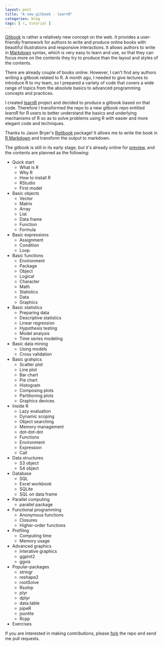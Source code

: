 ```yaml
---
layout: post
title: "A new gitbook - learnR"
categories: blog
tags: [ r, tutorial ]
---
```


[Gitbook](https://www.gitbook.io/) is rather a relatively new concept on the web. It provides a user-friendly framework for authors to write and produce online books with beautiful illustrations and responsive interactions. It allows authors to write in [Markdown](https://en.wikipedia.org/wiki/Markdown) syntax, which is very easy to learn and use, so that they can focus more on the contents they try to produce than the layout and styles of the contents.

There are already couple of books online. However, I can't find any authors writing a gitbook related to R. A month ago, I needed to give lectures to introduce R to my team, so I prepared a variety of code that covers a wide range of topics from the absolute basics to advanced programming concepts and practices. 

I created [learnR](https://github.com/renkun-ken/learnR) project and decided to produce a gitbook based on that code. Therefore I transformed the repo to a new gitbook repo entitled *learnR* for R users to better understand the basics and underlying mechanisms of R so as to solve problems using R with easier and more elegant code and techniques.

Thanks to Jason Bryer's [Rgitbook](https://github.com/jbryer/Rgitbook) package! It allows me to write the book in [R Markdown](http://rmarkdown.rstudio.com/) and transform the output to markdown.

The gitbook is still in its early stage, but it's already online for [preview](http://renkun.me/learnR), and the contents are planned as the following:

* Quick start
    * What is R
    * Why R
    * How to install R
    * RStudio
    * First model
* Basic objects
    * Vector
    * Matrix
    * Array
    * List
    * Data frame
    * Function
    * Formula
* Basic expressions
    * Assignment
    * Condition
    * Loop
* Basic functions
    * Environment
    * Package
    * Object
    * Logical
    * Character
    * Math
    * Statistics
    * Data
    * Graphics
* Basic statistics
    * Preparing data
    * Descriptive statistics
    * Linear regression
    * Hypothesis testing
    * Model analysis
    * Time series modeling
* Basic data mining
    * Using models
    * Cross validation
* Basic grahpics
    * Scatter plot
    * Line plot
    * Bar chart
    * Pie chart
    * Histogram
    * Composing plots
    * Partitioning plots
    * Graphics devices
* Inside R
    * Lazy evaluation
    * Dynamic scoping
    * Object searching
    * Memory management
    * dot-dot-dot
    * Functions
    * Environment
    * Expression
    * Call
* Data structures
    * S3 object
    * S4 object    
* Database
    * SQL
    * Excel workbook
    * SQLite
    * SQL on data frame
* Parallel computing
    * parallel package
* Functional programming
    * Anonymous functions
    * Closures
    * Higher-order functions
* Profiling
    * Computing time
    * Memory usage
* Advanced graphics
    * Interative graphics
    * ggplot2
    * ggvis
* Popular-packages
    * stringr
    * reshape2
    * rootSolve
    * Rsolnp
    * plyr
    * dplyr
    * data.table
    * pipeR
    * jsonlite
    * Rcpp
* Exercises

If you are interested in making contributions, please [fork](https://github.com/renkun-ken/learnR/fork) the repo and send me pull requests.
